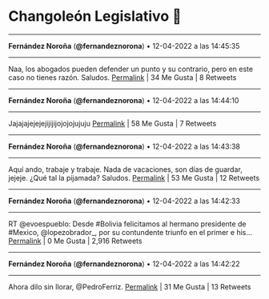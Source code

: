 # Changoleón Legislativo 🙈
*****
**Fernández Noroña** (**@fernandeznorona**) • 12-04-2022 a las 14:45:35
*****
Naa, los abogados pueden defender un punto y su contrario, pero en este caso no tienes razón. Saludos.
[Permalink](https://twitter.com/fernandeznorona/status/1514011880599261193) | 34 Me Gusta | 8 Retweets
*****
**Fernández Noroña** (**@fernandeznorona**) • 12-04-2022 a las 14:44:10
*****
Jajajajejejejijijijojojojujuju
[Permalink](https://twitter.com/fernandeznorona/status/1514011522741243904) | 58 Me Gusta | 7 Retweets
*****
**Fernández Noroña** (**@fernandeznorona**) • 12-04-2022 a las 14:43:38
*****
Aquí ando, trabaje y trabaje. Nada de vacaciones, son días de guardar, jejeje. ¿Qué tal la pijamada? Saludos.
[Permalink](https://twitter.com/fernandeznorona/status/1514011389697925121) | 53 Me Gusta | 12 Retweets
*****
**Fernández Noroña** (**@fernandeznorona**) • 12-04-2022 a las 14:42:33
*****
RT @evoespueblo: Desde #Bolivia felicitamos al hermano presidente de #Mexico, @lopezobrador_, por su contundente triunfo en el primer e his…
[Permalink](https://twitter.com/fernandeznorona/status/1514011115306561545) | 0 Me Gusta | 2,916 Retweets
*****
**Fernández Noroña** (**@fernandeznorona**) • 12-04-2022 a las 14:42:22
*****
Ahora dilo sin llorar, @PedroFerriz.
[Permalink](https://twitter.com/fernandeznorona/status/1514011069374734338) | 31 Me Gusta | 13 Retweets